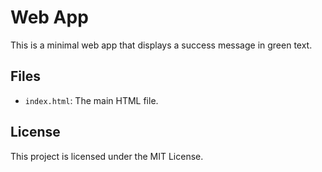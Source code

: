 # Web App

This is a minimal web app that displays a success message in green text.

## Files
- `index.html`: The main HTML file.

## License
This project is licensed under the MIT License.